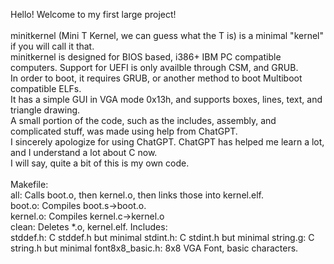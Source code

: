 Hello! Welcome to my first large project!<br>
<br>
minitkernel (Mini T Kernel, we can guess what the T is) is a minimal "kernel" if you will call it that.<br>
minitkernel is designed for BIOS based, i386+ IBM PC compatible computers. Support for UEFI is only availble through CSM, and GRUB.<br>
In order to boot, it requires GRUB, or another method to boot Multiboot compatible ELFs.<br>
It has a simple GUI in VGA mode 0x13h, and supports boxes, lines, text, and triangle drawing.<br>
A small portion of the code, such as the includes, assembly, and complicated stuff, was made using help from ChatGPT.<br>
I sincerely apologize for using ChatGPT. ChatGPT has helped me learn a lot, and I understand a lot about C now.<br>
I will say, quite a bit of this is my own code.<br>
<br>
Makefile:<br>
    all: Calls boot.o, then kernel.o, then links those into kernel.elf.<br>
    boot.o: Compiles boot.s->boot.o.<br>
    kernel.o: Compiles kernel.c->kernel.o<br>
    clean: Deletes *.o, kernel.elf.
Includes:<br>
    stddef.h: C stddef.h but minimal
    stdint.h: C stdint.h but minimal
    string.g: C string.h but minimal
    font8x8_basic.h: 8x8 VGA Font, basic characters.
